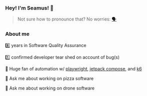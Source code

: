 ### Hey! I'm Seamus! 👋
> Not sure how to pronounce that? No worries: [🗣️](https://www.youtube.com/watch?v=Rk8JSSL6nOg&ab_channel=PronunciationGuide)


### About me
8️⃣ years in Software Quality Assurance

1️⃣ confirmed developer tear shed on account of bug(s)

🤖 Huge fan of automation w/ [playwright](playwright.io), [jetpack compose](https://developer.android.com/jetpack/compose/testing), and [k6](k6.io)

🍕 Ask me about working on pizza software

🚁 Ask me about working on drone software

<!--
**seamus-sloan/seamus-sloan** is a ✨ _special_ ✨ repository because its `README.md` (this file) appears on your GitHub profile.

Here are some ideas to get you started:

- 🔭 I’m currently working on ...
- 🌱 I’m currently learning ...
- 👯 I’m looking to collaborate on ...
- 🤔 I’m looking for help with ...
- 💬 Ask me about ...
- 📫 How to reach me: ...
- 😄 Pronouns: ...
- ⚡ Fun fact: ...
-->
